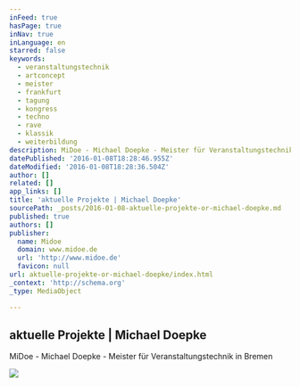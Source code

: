 ```yaml
---
inFeed: true
hasPage: true
inNav: true
inLanguage: en
starred: false
keywords:
  - veranstaltungstechnik
  - artconcept
  - meister
  - frankfurt
  - tagung
  - kongress
  - techno
  - rave
  - klassik
  - weiterbildung
description: MiDoe - Michael Doepke - Meister für Veranstaltungstechnik in Bremen
datePublished: '2016-01-08T18:28:46.955Z'
dateModified: '2016-01-08T18:28:36.504Z'
author: []
related: []
app_links: []
title: 'aktuelle Projekte | Michael Doepke'
sourcePath: _posts/2016-01-08-aktuelle-projekte-or-michael-doepke.md
published: true
authors: []
publisher:
  name: Midoe
  domain: www.midoe.de
  url: 'http://www.midoe.de'
  favicon: null
url: aktuelle-projekte-or-michael-doepke/index.html
_context: 'http://schema.org'
_type: MediaObject

---
```

<article style=""><h1>aktuelle Projekte | Michael Doepke</h1><p>MiDoe - Michael Doepke - Meister für Veranstaltungstechnik in Bremen</p><img src="https://s3-us-west-2.amazonaws.com/the-grid-img/p/a0389ea02a49b86ca13797b5dea8c57cc7e6573d.jpg" /></article>